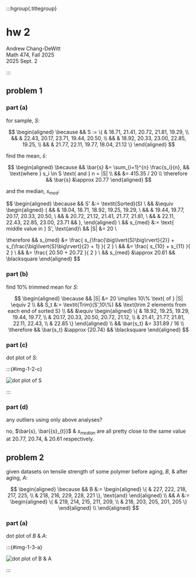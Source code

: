 :::hgroup{.titlegroup}

# hw 2

Andrew Chang-DeWitt \
Math 474, Fall 2025 \
2025 Sept. 2

:::

## problem 1

### part (a)

for sample, $S$:

$$
\begin{aligned}
\because && S := \{
                  & 18.71, 21.41, 20.72, 21.81, 19.29, \\
         &&       & 22.43, 20.17, 23.71, 19.44, 20.50, \\
         &&       & 18.92, 20.33, 23.00, 22.85, 19.25, \\
         &&       & 21.77, 22.11, 19.77, 18.04, 21.12
                 \}
\end{aligned}
$$

find the mean, $\bar{s}$:

$$
\begin{aligned}
\because   && \bar{s} &= \sum_{i=1}^{n} \frac{s_i}{n}, && \text{where } s_i \in S \text{ and } n = |S| \\
           &&         &= 415.35 / 20 \\
\therefore && \bar{s} &\approx 20.77
\end{aligned}
$$

and the median, $s_{med}$:

$$
\begin{aligned}
\because   &&      S' &:= \textit{Sorted}(S) \\
           &&         &\equiv \begin{aligned} \{
           &&             & 18.04, 18.71, 18.92, 19.25, 19.29, \\
           &&             & 19.44, 19.77, 20.17, 20.33, 20.50, \\
           &&             & 20.72, 21.12, 21.41, 21.77, 21.81, \\
           &&             & 22.11, 22.43, 22.85, 23.00, 23.71
           &&            \}, \end{aligned} \\
           && s_{med} &:= \text{ middle value in } S',
                \text{and}\\
           &&     |S| &=  20 \\

\therefore && s_{med} &= \frac{
                             s_{\frac{\big\lvert{S}\big\rvert}{2}}
                           + s_{\frac{\big\lvert{S}\big\rvert}{2} + 1}
                         }{ 2 } \\
           &&         &= \frac{ s_{10} + s_{11} }{ 2 } \\
           &&         &= \frac{ 20.50 + 20.72 }{ 2 } \\
           && s_{med} &\approx 20.61 && \blacksquare
\end{aligned}
$$

### part (b)

find 10% trimmed mean for $S$:

$$
\begin{aligned}
\because   && |S| &= 20 \implies 10\% \text{ of } |S| \equiv 2 \\
           && S_t &:= \textit{Trim}(S',10\%) && \text{trim 2 elements from each end of sorted S} \\
           &&     &\equiv \begin{aligned} \{
                     & 18.92, 19.25, 19.29, 19.44, 19.77, \\
                     & 20.17, 20.33, 20.50, 20.72, 21.12, \\
                     & 21.41, 21.77, 21.81, 22.11, 22.43, \\
                     & 22.85
                    \} \end{aligned} \\
           && \bar{s_t} &= 331.89 / 16 \\
\therefore && \bar{s_t} &\approx {20.74} && \blacksquare
\end{aligned}
$$

### part (c)

dot plot of $S$:

:::{#img-1-2-c}

![dot plot of S](/placeholder.png)

:::

### part (d)

any outliers using only above analyses?

no, $\bar{s}, \bar{{s}_{t}}$ & $s_{median}$ are all pretty close to the same value at $20.77$, $20.74$, & $20.61$ respectively.

## problem 2

given datasets on tensile strength of some polymer before aging, $B$, & after aging, $A$:

$$
\begin{aligned}
\because && B &:= \begin{aligned}
                    \{
                     & 227, 222, 218, 217, 225, \\
                     & 218, 216, 229, 228, 221
                    \}, \text{and}
                 \end{aligned} \\
         && A &:= \begin{aligned}
                    \{
                     & 219, 214, 215, 211, 209, \\
                     & 218, 203, 205, 201, 205
                    \}
                 \end{aligned} \\
\end{aligned}
$$

### part (a)

dot plot of $B$ & $A$:

:::{#img-1-3-a}

![dot plot of B & A](/placeholder.png)

:::
